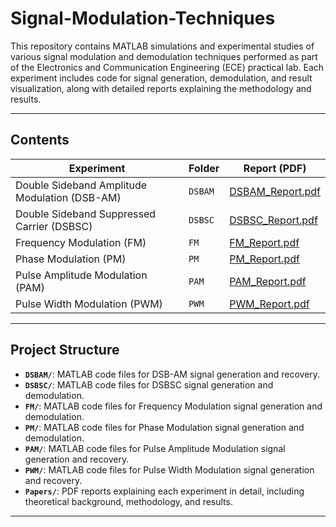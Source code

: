 # Signal-Modulation-Techniques

This repository contains MATLAB simulations and experimental studies of various signal modulation and demodulation techniques performed as part of the Electronics and Communication Engineering (ECE) practical lab. Each experiment includes code for signal generation, demodulation, and result visualization, along with detailed reports explaining the methodology and results.

---

## Contents

| Experiment                    | Folder       | Report (PDF)              |
|------------------------------|--------------|---------------------------|
| Double Sideband Amplitude Modulation (DSB-AM) | `DSBAM`     | [DSBAM_Report.pdf](./DSBAM/DSBAM_Report.pdf)     |
| Double Sideband Suppressed Carrier (DSBSC)    | `DSBSC`      | [DSBSC_Report.pdf](./DSBSC/DSBSC_Report.pdf)       |
| Frequency Modulation (FM)                     | `FM`         | [FM_Report.pdf](./FM/FM_Report.pdf)             |
| Phase Modulation (PM)                         | `PM`         | [PM_Report.pdf](./PM/PM_Report.pdf)             |
| Pulse Amplitude Modulation (PAM)              | `PAM`        | [PAM_Report.pdf](./PAM/PAM_Report.pdf)           |
| Pulse Width Modulation (PWM)                   | `PWM`        | [PWM_Report.pdf](./PWM/PWM_Report.pdf)           |

---

## Project Structure

- **`DSBAM/`**: MATLAB code files for DSB-AM signal generation and recovery.
- **`DSBSC/`**: MATLAB code files for DSBSC signal generation and demodulation.
- **`FM/`**: MATLAB code files for Frequency Modulation signal generation and demodulation.
- **`PM/`**: MATLAB code files for Phase Modulation signal generation and demodulation.
- **`PAM/`**: MATLAB code files for Pulse Amplitude Modulation signal generation and recovery.
- **`PWM/`**: MATLAB code files for Pulse Width Modulation signal generation and recovery.
- **`Papers/`**: PDF reports explaining each experiment in detail, including theoretical background, methodology, and results.

---


